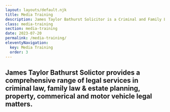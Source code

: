 ```yaml
---
layout: layouts/default.njk
title: Media Training
description: James Taylor Bathurst Solicitor is a Criminal and Family Law Lawyer offering specialist advice and representation in Criminal and Family Law matters and services in all areas of law including Conveyancing, Wills Probate and Administration.
class: media-training
section: media-training
date: 2023-07-20
permalink: /media-training/
eleventyNavigation:
  key: Media Training
  order: 3
---
```


## James Taylor Bathurst Solictor provides a comprehensive range of legal services in criminal law, family law & estate planning, property, commerical and motor vehicle legal matters. ## 



